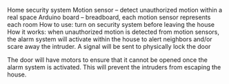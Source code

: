 Home security system
Motion sensor – detect unauthorized motion within a real space
Arduino board – breadboard, each motion sensor represents each room 
How to use: turn on security system before leaving the house
How it works: when unauthorized motion is detected from motion sensors, the alarm system will activate within the house to alert neighbors and/or scare away the intruder. A signal will be sent to physically lock the door

The door will have motors to ensure that it cannot be opened once the alarm system is activated. This will prevent the intruders from escaping the house. 
